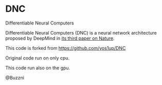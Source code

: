 # DNC
Differentiable Neural Computers

Differentiable Neural Computers (DNC) is a neural network architecture proposed by DeepMind in [its third paper on Nature](http://www.nature.com/articles/nature20101.epdf?author_access_token=ImTXBI8aWbYxYQ51Plys8NRgN0jAjWel9jnR3ZoTv0MggmpDmwljGswxVdeocYSurJ3hxupzWuRNeGvvXnoO8o4jTJcnAyhGuZzXJ1GEaD-Z7E6X_a9R-xqJ9TfJWBqz).

This code is forked from https://github.com/yos1up/DNC

Original code run on only cpu.

This code run also on the gpu.

@Buzzni


